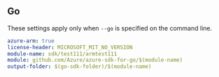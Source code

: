 ## Go

These settings apply only when `--go` is specified on the command line.

```yaml $(go) && $(track2)
azure-arm: true
license-header: MICROSOFT_MIT_NO_VERSION
module-name: sdk/test111/armtest111
module: github.com/Azure/azure-sdk-for-go/$(module-name)
output-folder: $(go-sdk-folder)/$(module-name)
```
